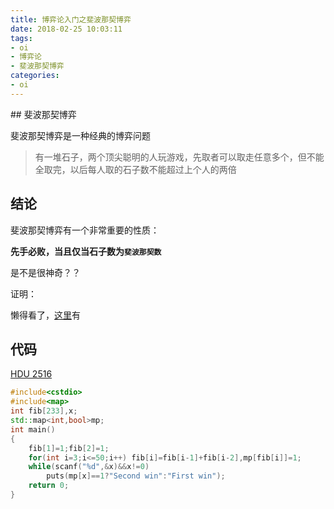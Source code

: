 ```yaml
---
title: 博弈论入门之斐波那契博弈
date: 2018-02-25 10:03:11
tags:
- oi
- 博弈论
- 斐波那契博弈
categories:
- oi
---
```


<Excerpt in index >
## 斐波那契博弈

斐波那契博弈是一种经典的博弈问题

>有一堆石子，两个顶尖聪明的人玩游戏，先取者可以取走任意多个，但不能全取完，以后每人取的石子数不能超过上个人的两倍

<!-- more -->

<The rest of contents >

## 结论

斐波那契博弈有一个非常重要的性质：

**先手必败，当且仅当石子数为`斐波那契数`**

是不是很神奇？？

证明：

懒得看了，[这里](http://blog.csdn.net/dgq8211/article/details/7602807)有

## 代码

[HDU 2516](http://acm.hdu.edu.cn/showproblem.php?pid=2516)

```cpp
#include<cstdio>
#include<map>
int fib[233],x;
std::map<int,bool>mp;
int main()
{
	fib[1]=1;fib[2]=1;
	for(int i=3;i<=50;i++) fib[i]=fib[i-1]+fib[i-2],mp[fib[i]]=1;
	while(scanf("%d",&x)&&x!=0)
		puts(mp[x]==1?"Second win":"First win");
    return 0;
}
```